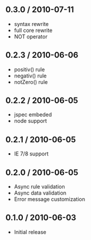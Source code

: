 
0.3.0 / 2010-07-11
------------------

* syntax rewrite
* full core rewrite
* NOT operator


0.2.3 / 2010-06-06
------------------

* positiv() rule
* negativ() rule
* notZero() rule


0.2.2 / 2010-06-05
------------------

* jspec embeded
* node support


0.2.1 / 2010-06-05
------------------

* IE 7/8 support


0.2.0 / 2010-06-05
------------------

* Async rule validation
* Async data validation
* Error message customization


0.1.0 / 2010-06-03
------------------

* Initial release
